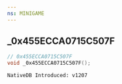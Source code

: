 ```yaml
---
ns: MINIGAME
---
```

## _0x455ECCA0715C507F

```c
// 0x455ECCA0715C507F
void _0x455ECCA0715C507F();
```

```
NativeDB Introduced: v1207
```

